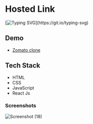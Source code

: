 

# Hosted Link
[![Typing SVG](https://readme-typing-svg.demolab.com?font=Fira+Code&pause=1000&color=F7701A&random=false&width=435&lines=Hi!+Guys++%F0%9F%91%8B;This+is+my+zomato+clone+Project.)](https://git.io/typing-svg)


## Demo

- [Zomato clone](https://priyojeet-zomato-clone.vercel.app/)

## Tech Stack

- HTML
- CSS
- JavaScript
- React Js


### Screenshots
![Screenshot (18)](https://github.com/PriyajitMaity/projects/assets/134254753/3a63b342-4daf-4c83-ae94-beb0aae3dcdf)
